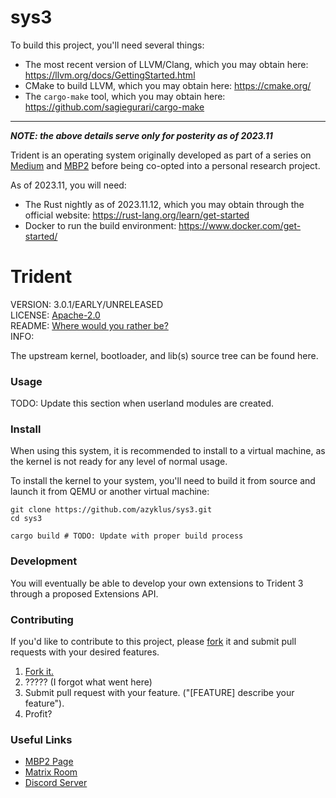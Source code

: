 # sys3

To build this project, you'll need several things:
- The most recent version of LLVM/Clang, which you may obtain here: https://llvm.org/docs/GettingStarted.html
- CMake to build LLVM, which you may obtain here: https://cmake.org/
- The `cargo-make` tool, which you may obtain here: https://github.com/sagiegurari/cargo-make

---

***NOTE: the above details serve only for posterity as of 2023.11***

Trident is an operating system originally developed as part of a series on [Medium](https://medium.com/@zaiqi) and [MBP2](https://mbp2.blog/@az)
before being co-opted into a personal research project.

As of 2023.11, you will need:
- The Rust nightly as of 2023.11.12, which you may obtain through the official website: https://rust-lang.org/learn/get-started
- Docker to run the build environment: https://www.docker.com/get-started/

# Trident

VERSION: 3.0.1/EARLY/UNRELEASED  
LICENSE: [Apache-2.0](https://github.com/azyklus/sys3/blob/trunk/LICENSE)  
README: [Where would you rather be?](https://xkcd.com/650/)  
INFO:  

The upstream kernel, bootloader, and lib(s) source tree can be found here.  

### Usage

TODO: Update this section when userland modules are created.

### Install

When using this system, it is recommended to install to a virtual machine,
as the kernel is not ready for any level of normal usage.

To install the kernel to your system, you'll need to build it from source
and launch it from QEMU or another virtual machine:

```
git clone https://github.com/azyklus/sys3.git
cd sys3

cargo build # TODO: Update with proper build process
```

### Development

You will eventually be able to develop your own extensions to Trident 3 through a proposed Extensions API.

### Contributing

If you'd like to contribute to this project, please [fork](https://github.com/azyklus/sys3/fork) it and
submit pull requests with your desired features.

1. [Fork it.](https://github.com/azyklus/sys3/fork)  
2. ????? (I forgot what went here)  
3. Submit pull request with your feature. ("[FEATURE] describe your feature").  
4. Profit?  

### Useful Links

- [MBP2 Page](https://mbp2.blog/src/@trident)
- [Matrix Room](https://matrix.to/#/%23two-worlds:mozilla.org)
- [Discord Server](https://discord.gg/B9agTdVH4U)
